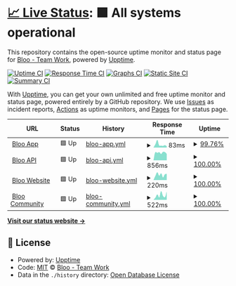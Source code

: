# [📈 Live Status](https://status.bloo.io): <!--live status--> **🟩 All systems operational**

This repository contains the open-source uptime monitor and status page for [Bloo - Team Work](https://www.bloo.io), powered by [Upptime](https://github.com/upptime/upptime).

[![Uptime CI](https://github.com/bloohq/status/workflows/Uptime%20CI/badge.svg)](https://github.com/bloohq/status/actions?query=workflow%3A%22Uptime+CI%22)
[![Response Time CI](https://github.com/bloohq/status/workflows/Response%20Time%20CI/badge.svg)](https://github.com/bloohq/status/actions?query=workflow%3A%22Response+Time+CI%22)
[![Graphs CI](https://github.com/bloohq/status/workflows/Graphs%20CI/badge.svg)](https://github.com/bloohq/status/actions?query=workflow%3A%22Graphs+CI%22)
[![Static Site CI](https://github.com/bloohq/status/workflows/Static%20Site%20CI/badge.svg)](https://github.com/bloohq/status/actions?query=workflow%3A%22Static+Site+CI%22)
[![Summary CI](https://github.com/bloohq/status/workflows/Summary%20CI/badge.svg)](https://github.com/bloohq/status/actions?query=workflow%3A%22Summary+CI%22)

With [Upptime](https://upptime.js.org), you can get your own unlimited and free uptime monitor and status page, powered entirely by a GitHub repository. We use [Issues](https://github.com/bloohq/status/issues) as incident reports, [Actions](https://github.com/bloohq/status/actions) as uptime monitors, and [Pages](https://status.bloo.io) for the status page.

<!--start: status pages-->
<!-- This summary is generated by Upptime (https://github.com/upptime/upptime) -->
<!-- Do not edit this manually, your changes will be overwritten -->
<!-- prettier-ignore -->
| URL | Status | History | Response Time | Uptime |
| --- | ------ | ------- | ------------- | ------ |
| <img alt="" src="https://favicons.githubusercontent.com/app.bloo.io" height="13"> [Bloo App](https://app.bloo.io) | 🟩 Up | [bloo-app.yml](https://github.com/bloohq/status/commits/HEAD/history/bloo-app.yml) | <details><summary><img alt="Response time graph" src="./graphs/bloo-app/response-time-week.png" height="20"> 83ms</summary><br><a href="https://status.bloo.io/history/bloo-app"><img alt="Response time 141" src="https://img.shields.io/endpoint?url=https%3A%2F%2Fraw.githubusercontent.com%2Fbloohq%2Fstatus%2FHEAD%2Fapi%2Fbloo-app%2Fresponse-time.json"></a><br><a href="https://status.bloo.io/history/bloo-app"><img alt="24-hour response time 56" src="https://img.shields.io/endpoint?url=https%3A%2F%2Fraw.githubusercontent.com%2Fbloohq%2Fstatus%2FHEAD%2Fapi%2Fbloo-app%2Fresponse-time-day.json"></a><br><a href="https://status.bloo.io/history/bloo-app"><img alt="7-day response time 83" src="https://img.shields.io/endpoint?url=https%3A%2F%2Fraw.githubusercontent.com%2Fbloohq%2Fstatus%2FHEAD%2Fapi%2Fbloo-app%2Fresponse-time-week.json"></a><br><a href="https://status.bloo.io/history/bloo-app"><img alt="30-day response time 120" src="https://img.shields.io/endpoint?url=https%3A%2F%2Fraw.githubusercontent.com%2Fbloohq%2Fstatus%2FHEAD%2Fapi%2Fbloo-app%2Fresponse-time-month.json"></a><br><a href="https://status.bloo.io/history/bloo-app"><img alt="1-year response time 141" src="https://img.shields.io/endpoint?url=https%3A%2F%2Fraw.githubusercontent.com%2Fbloohq%2Fstatus%2FHEAD%2Fapi%2Fbloo-app%2Fresponse-time-year.json"></a></details> | <details><summary><a href="https://status.bloo.io/history/bloo-app">99.76%</a></summary><a href="https://status.bloo.io/history/bloo-app"><img alt="All-time uptime 99.99%" src="https://img.shields.io/endpoint?url=https%3A%2F%2Fraw.githubusercontent.com%2Fbloohq%2Fstatus%2FHEAD%2Fapi%2Fbloo-app%2Fuptime.json"></a><br><a href="https://status.bloo.io/history/bloo-app"><img alt="24-hour uptime 98.33%" src="https://img.shields.io/endpoint?url=https%3A%2F%2Fraw.githubusercontent.com%2Fbloohq%2Fstatus%2FHEAD%2Fapi%2Fbloo-app%2Fuptime-day.json"></a><br><a href="https://status.bloo.io/history/bloo-app"><img alt="7-day uptime 99.76%" src="https://img.shields.io/endpoint?url=https%3A%2F%2Fraw.githubusercontent.com%2Fbloohq%2Fstatus%2FHEAD%2Fapi%2Fbloo-app%2Fuptime-week.json"></a><br><a href="https://status.bloo.io/history/bloo-app"><img alt="30-day uptime 99.95%" src="https://img.shields.io/endpoint?url=https%3A%2F%2Fraw.githubusercontent.com%2Fbloohq%2Fstatus%2FHEAD%2Fapi%2Fbloo-app%2Fuptime-month.json"></a><br><a href="https://status.bloo.io/history/bloo-app"><img alt="1-year uptime 99.99%" src="https://img.shields.io/endpoint?url=https%3A%2F%2Fraw.githubusercontent.com%2Fbloohq%2Fstatus%2FHEAD%2Fapi%2Fbloo-app%2Fuptime-year.json"></a></details>
| <img alt="" src="https://favicons.githubusercontent.com/api.bloo.io" height="13"> [Bloo API](https://api.bloo.io) | 🟩 Up | [bloo-api.yml](https://github.com/bloohq/status/commits/HEAD/history/bloo-api.yml) | <details><summary><img alt="Response time graph" src="./graphs/bloo-api/response-time-week.png" height="20"> 856ms</summary><br><a href="https://status.bloo.io/history/bloo-api"><img alt="Response time 914" src="https://img.shields.io/endpoint?url=https%3A%2F%2Fraw.githubusercontent.com%2Fbloohq%2Fstatus%2FHEAD%2Fapi%2Fbloo-api%2Fresponse-time.json"></a><br><a href="https://status.bloo.io/history/bloo-api"><img alt="24-hour response time 931" src="https://img.shields.io/endpoint?url=https%3A%2F%2Fraw.githubusercontent.com%2Fbloohq%2Fstatus%2FHEAD%2Fapi%2Fbloo-api%2Fresponse-time-day.json"></a><br><a href="https://status.bloo.io/history/bloo-api"><img alt="7-day response time 856" src="https://img.shields.io/endpoint?url=https%3A%2F%2Fraw.githubusercontent.com%2Fbloohq%2Fstatus%2FHEAD%2Fapi%2Fbloo-api%2Fresponse-time-week.json"></a><br><a href="https://status.bloo.io/history/bloo-api"><img alt="30-day response time 916" src="https://img.shields.io/endpoint?url=https%3A%2F%2Fraw.githubusercontent.com%2Fbloohq%2Fstatus%2FHEAD%2Fapi%2Fbloo-api%2Fresponse-time-month.json"></a><br><a href="https://status.bloo.io/history/bloo-api"><img alt="1-year response time 914" src="https://img.shields.io/endpoint?url=https%3A%2F%2Fraw.githubusercontent.com%2Fbloohq%2Fstatus%2FHEAD%2Fapi%2Fbloo-api%2Fresponse-time-year.json"></a></details> | <details><summary><a href="https://status.bloo.io/history/bloo-api">100.00%</a></summary><a href="https://status.bloo.io/history/bloo-api"><img alt="All-time uptime 100.00%" src="https://img.shields.io/endpoint?url=https%3A%2F%2Fraw.githubusercontent.com%2Fbloohq%2Fstatus%2FHEAD%2Fapi%2Fbloo-api%2Fuptime.json"></a><br><a href="https://status.bloo.io/history/bloo-api"><img alt="24-hour uptime 100.00%" src="https://img.shields.io/endpoint?url=https%3A%2F%2Fraw.githubusercontent.com%2Fbloohq%2Fstatus%2FHEAD%2Fapi%2Fbloo-api%2Fuptime-day.json"></a><br><a href="https://status.bloo.io/history/bloo-api"><img alt="7-day uptime 100.00%" src="https://img.shields.io/endpoint?url=https%3A%2F%2Fraw.githubusercontent.com%2Fbloohq%2Fstatus%2FHEAD%2Fapi%2Fbloo-api%2Fuptime-week.json"></a><br><a href="https://status.bloo.io/history/bloo-api"><img alt="30-day uptime 100.00%" src="https://img.shields.io/endpoint?url=https%3A%2F%2Fraw.githubusercontent.com%2Fbloohq%2Fstatus%2FHEAD%2Fapi%2Fbloo-api%2Fuptime-month.json"></a><br><a href="https://status.bloo.io/history/bloo-api"><img alt="1-year uptime 100.00%" src="https://img.shields.io/endpoint?url=https%3A%2F%2Fraw.githubusercontent.com%2Fbloohq%2Fstatus%2FHEAD%2Fapi%2Fbloo-api%2Fuptime-year.json"></a></details>
| <img alt="" src="https://favicons.githubusercontent.com/www.bloo.io" height="13"> [Bloo Website](https://www.bloo.io) | 🟩 Up | [bloo-website.yml](https://github.com/bloohq/status/commits/HEAD/history/bloo-website.yml) | <details><summary><img alt="Response time graph" src="./graphs/bloo-website/response-time-week.png" height="20"> 220ms</summary><br><a href="https://status.bloo.io/history/bloo-website"><img alt="Response time 193" src="https://img.shields.io/endpoint?url=https%3A%2F%2Fraw.githubusercontent.com%2Fbloohq%2Fstatus%2FHEAD%2Fapi%2Fbloo-website%2Fresponse-time.json"></a><br><a href="https://status.bloo.io/history/bloo-website"><img alt="24-hour response time 230" src="https://img.shields.io/endpoint?url=https%3A%2F%2Fraw.githubusercontent.com%2Fbloohq%2Fstatus%2FHEAD%2Fapi%2Fbloo-website%2Fresponse-time-day.json"></a><br><a href="https://status.bloo.io/history/bloo-website"><img alt="7-day response time 220" src="https://img.shields.io/endpoint?url=https%3A%2F%2Fraw.githubusercontent.com%2Fbloohq%2Fstatus%2FHEAD%2Fapi%2Fbloo-website%2Fresponse-time-week.json"></a><br><a href="https://status.bloo.io/history/bloo-website"><img alt="30-day response time 166" src="https://img.shields.io/endpoint?url=https%3A%2F%2Fraw.githubusercontent.com%2Fbloohq%2Fstatus%2FHEAD%2Fapi%2Fbloo-website%2Fresponse-time-month.json"></a><br><a href="https://status.bloo.io/history/bloo-website"><img alt="1-year response time 193" src="https://img.shields.io/endpoint?url=https%3A%2F%2Fraw.githubusercontent.com%2Fbloohq%2Fstatus%2FHEAD%2Fapi%2Fbloo-website%2Fresponse-time-year.json"></a></details> | <details><summary><a href="https://status.bloo.io/history/bloo-website">100.00%</a></summary><a href="https://status.bloo.io/history/bloo-website"><img alt="All-time uptime 99.99%" src="https://img.shields.io/endpoint?url=https%3A%2F%2Fraw.githubusercontent.com%2Fbloohq%2Fstatus%2FHEAD%2Fapi%2Fbloo-website%2Fuptime.json"></a><br><a href="https://status.bloo.io/history/bloo-website"><img alt="24-hour uptime 100.00%" src="https://img.shields.io/endpoint?url=https%3A%2F%2Fraw.githubusercontent.com%2Fbloohq%2Fstatus%2FHEAD%2Fapi%2Fbloo-website%2Fuptime-day.json"></a><br><a href="https://status.bloo.io/history/bloo-website"><img alt="7-day uptime 100.00%" src="https://img.shields.io/endpoint?url=https%3A%2F%2Fraw.githubusercontent.com%2Fbloohq%2Fstatus%2FHEAD%2Fapi%2Fbloo-website%2Fuptime-week.json"></a><br><a href="https://status.bloo.io/history/bloo-website"><img alt="30-day uptime 100.00%" src="https://img.shields.io/endpoint?url=https%3A%2F%2Fraw.githubusercontent.com%2Fbloohq%2Fstatus%2FHEAD%2Fapi%2Fbloo-website%2Fuptime-month.json"></a><br><a href="https://status.bloo.io/history/bloo-website"><img alt="1-year uptime 99.99%" src="https://img.shields.io/endpoint?url=https%3A%2F%2Fraw.githubusercontent.com%2Fbloohq%2Fstatus%2FHEAD%2Fapi%2Fbloo-website%2Fuptime-year.json"></a></details>
| <img alt="" src="https://favicons.githubusercontent.com/ask.bloo.io" height="13"> [Bloo Community](https://ask.bloo.io) | 🟩 Up | [bloo-community.yml](https://github.com/bloohq/status/commits/HEAD/history/bloo-community.yml) | <details><summary><img alt="Response time graph" src="./graphs/bloo-community/response-time-week.png" height="20"> 522ms</summary><br><a href="https://status.bloo.io/history/bloo-community"><img alt="Response time 632" src="https://img.shields.io/endpoint?url=https%3A%2F%2Fraw.githubusercontent.com%2Fbloohq%2Fstatus%2FHEAD%2Fapi%2Fbloo-community%2Fresponse-time.json"></a><br><a href="https://status.bloo.io/history/bloo-community"><img alt="24-hour response time 212" src="https://img.shields.io/endpoint?url=https%3A%2F%2Fraw.githubusercontent.com%2Fbloohq%2Fstatus%2FHEAD%2Fapi%2Fbloo-community%2Fresponse-time-day.json"></a><br><a href="https://status.bloo.io/history/bloo-community"><img alt="7-day response time 522" src="https://img.shields.io/endpoint?url=https%3A%2F%2Fraw.githubusercontent.com%2Fbloohq%2Fstatus%2FHEAD%2Fapi%2Fbloo-community%2Fresponse-time-week.json"></a><br><a href="https://status.bloo.io/history/bloo-community"><img alt="30-day response time 396" src="https://img.shields.io/endpoint?url=https%3A%2F%2Fraw.githubusercontent.com%2Fbloohq%2Fstatus%2FHEAD%2Fapi%2Fbloo-community%2Fresponse-time-month.json"></a><br><a href="https://status.bloo.io/history/bloo-community"><img alt="1-year response time 632" src="https://img.shields.io/endpoint?url=https%3A%2F%2Fraw.githubusercontent.com%2Fbloohq%2Fstatus%2FHEAD%2Fapi%2Fbloo-community%2Fresponse-time-year.json"></a></details> | <details><summary><a href="https://status.bloo.io/history/bloo-community">100.00%</a></summary><a href="https://status.bloo.io/history/bloo-community"><img alt="All-time uptime 100.00%" src="https://img.shields.io/endpoint?url=https%3A%2F%2Fraw.githubusercontent.com%2Fbloohq%2Fstatus%2FHEAD%2Fapi%2Fbloo-community%2Fuptime.json"></a><br><a href="https://status.bloo.io/history/bloo-community"><img alt="24-hour uptime 100.00%" src="https://img.shields.io/endpoint?url=https%3A%2F%2Fraw.githubusercontent.com%2Fbloohq%2Fstatus%2FHEAD%2Fapi%2Fbloo-community%2Fuptime-day.json"></a><br><a href="https://status.bloo.io/history/bloo-community"><img alt="7-day uptime 100.00%" src="https://img.shields.io/endpoint?url=https%3A%2F%2Fraw.githubusercontent.com%2Fbloohq%2Fstatus%2FHEAD%2Fapi%2Fbloo-community%2Fuptime-week.json"></a><br><a href="https://status.bloo.io/history/bloo-community"><img alt="30-day uptime 100.00%" src="https://img.shields.io/endpoint?url=https%3A%2F%2Fraw.githubusercontent.com%2Fbloohq%2Fstatus%2FHEAD%2Fapi%2Fbloo-community%2Fuptime-month.json"></a><br><a href="https://status.bloo.io/history/bloo-community"><img alt="1-year uptime 100.00%" src="https://img.shields.io/endpoint?url=https%3A%2F%2Fraw.githubusercontent.com%2Fbloohq%2Fstatus%2FHEAD%2Fapi%2Fbloo-community%2Fuptime-year.json"></a></details>

<!--end: status pages-->

[**Visit our status website →**](https://status.bloo.io)

## 📄 License

- Powered by: [Upptime](https://github.com/upptime/upptime)
- Code: [MIT](./LICENSE) © [Bloo - Team Work](https://www.bloo.io)
- Data in the `./history` directory: [Open Database License](https://opendatacommons.org/licenses/odbl/1-0/)
